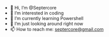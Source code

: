 - 👋 Hi, I’m @Septercore
- 👀 I’m interested in coding
- 🌱 I’m currently learning Powershell
- 💞️ I’m just looking around right now
- 📫 How to reach me: septercore@gmail.com

<!---
Septercore/Septercore is a ✨ special ✨ repository because its `README.md` (this file) appears on your GitHub profile.
You can click the Preview link to take a look at your changes.
--->
